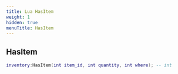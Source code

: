 ```yaml
---
title: Lua HasItem
weight: 1
hidden: true
menuTitle: HasItem
---
```

## HasItem
```lua
inventory:HasItem(int item_id, int quantity, int where); -- int
```